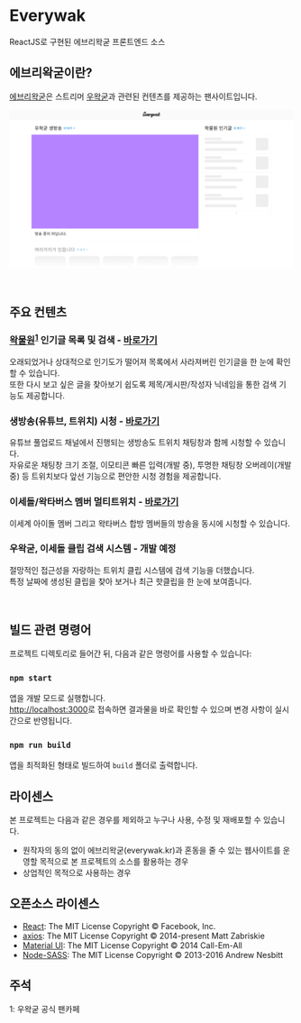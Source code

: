 # Everywak

ReactJS로 구현된 에브리왁굳 프론트엔드 소스

## 에브리왁굳이란?

[에브리왁굳](https://beta.everywak.kr/)은 스트리머 [우왁굳](https://twitch.tv/woowakgood)과 관련된 컨텐츠를 제공하는 팬사이트입니다. 

![메인 스크린샷](./screenshots/everywak_main.png)

<br />

## 주요 컨텐츠

### [왁물원](https://cafe.naver.com/steamindiegame)<sup>[1](#footnote_1)</sup> 인기글 목록 및 검색 - [바로가기](https://beta.everywak.kr/bestwakki)

오래되었거나 상대적으로 인기도가 떨어져 목록에서 사라져버린 인기글을 한 눈에 확인할 수 있습니다.\
또한 다시 보고 싶은 글을 찾아보기 쉽도록 제목/게시판/작성자 닉네임을 통한 검색 기능도 제공합니다. 

### 생방송(유튜브, 트위치) 시청 - [바로가기](https://beta.everywak.kr/live)

유튜브 풀업로드 채널에서 진행되는 생방송도 트위치 채팅창과 함께 시청할 수 있습니다.\
자유로운 채팅창 크기 조절, 이모티콘 빠른 입력(개발 중), 투명한 채팅창 오버레이(개발 중) 등 트위치보다 앞선 기능으로 편안한 시청 경험을 제공합니다.

### 이세돌/왁타버스 멤버 멀티트위치 - [바로가기](https://beta.everywak.kr/withlive)

이세계 아이돌 멤버 그리고 왁타버스 합방 멤버들의 방송을 동시에 시청할 수 있습니다.

### 우왁굳, 이세돌 클립 검색 시스템 - 개발 예정

절망적인 접근성을 자랑하는 트위치 클립 시스템에 검색 기능을 더했습니다.\
특정 날짜에 생성된 클립을 찾아 보거나 최근 핫클립을 한 눈에 보여줍니다.

 <br>

## 빌드 관련 명령어 

프로젝트 디렉토리로 들어간 뒤, 다음과 같은 명령어를 사용할 수 있습니다:

### `npm start`

앱을 개발 모드로 실행합니다.\
[http://localhost:3000](http://localhost:3000)로 접속하면 결과물을 바로 확인할 수 있으며 변경 사항이 실시간으로 반영됩니다.

### `npm run build`

앱을 최적화된 형태로 빌드하여 `build` 폴더로 출력합니다.

## 라이센스

본 프로젝트는 다음과 같은 경우를 제외하고 누구나 사용, 수정 및 재배포할 수 있습니다.

- 원작자의 동의 없이 에브리왁굳(everywak.kr)과 혼동을 줄 수 있는 웹사이트를 운영할 목적으로 본 프로젝트의 소스를 활용하는 경우 
- 상업적인 목적으로 사용하는 경우 

## 오픈소스 라이센스

- [React](https://github.com/facebook/react): The MIT License Copyright © Facebook, Inc.
- [axios](https://github.com/axios/axios): The MIT License Copyright © 2014-present Matt Zabriskie
- [Material UI](https://github.com/mui-org/material-ui): The MIT License Copyright © 2014 Call-Em-All
- [Node-SASS](https://github.com/sass/node-sass): The MIT License Copyright © 2013-2016 Andrew Nesbitt

## 주석

<a name="footnote_1">1</a>: 우왁굳 공식 팬카페
